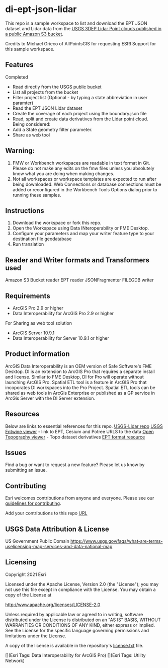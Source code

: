 # di-ept-json-lidar

This repo is a sample workspace to list and download the EPT JSON dataset and Lidar data from the [USGS 3DEP Lidar Point clouds published in a public Amazon S3 bucket](https://registry.opendata.aws/usgs-lidar/).<br/>

Credits to Michael Grieco of AllPointsGIS for requesting ESRI Support for this sample workspace.

## Features
Completed
* Read directly from the USGS public bucket <br/>
* List all projects from the bucket<br/>
* Filter project list (Optional - by typing a state abbreviation in user paramter) <br/>   
* Read the EPT JSON Lidar dataset<br/>
* Create the coverage of each project using the boundary.json file<br/>
* Read, split and create data derivatives from the Lidar point cloud.<br/>
Being considered:
* Add a State geometry filter parameter.<br/>
* Share as web tool<br/>

## Warning: 
1. FMW or Workbench workspaces are readable in text format in Git. Please do not make any edits on the fmw files unless you absolutely know what you are doing when making changes.
2. Not all workspaces or workspace templates are expected to run after being downloaded. Web Connections or database connections must be added or reconfigured in the Workbench Tools Options dialog prior to running these samples.

## Instructions

1. Download the workspace or fork this repo.
2. Open the Workspace using Data INteroperability or FME Desktop.
3. Configure your parameters and map your writer feature type to your destination file geodatabase
4. Run translation

## Reader and Writer formats and Transformers used
Amazon S3 Bucket reader
EPT reader
JSONFragmenter
FILEGDB writer

## Requirements

* ArcGIS Pro 2.9 or  higher
* Data Interoperability for ArcGIS Pro 2.9 or higher

For Sharing as web tool solution
* ArcGIS Server 10.9.1
* Data Interoperability for Server 10.9.1 or higher


## Product information
ArcGIS Data Interoperability is an OEM version of Safe Software's FME Desktop. DI is an extension to ArcGIS Pro that requires a separate install and license. Similar to FME Desktop, DI for Pro will operate without launching ArcGIS Pro. Spatial ETL tool is a feature in ArcGIS Pro that incoporates DI workspaces into the Pro Project. Spatial ETL tools can be shared as web tools in ArcGis Enterprise or published as a GP service in ArcGis Server with the DI Server extension. 


## Resources

Below are links to essential references for this repo.
[USGS-Lidar repo](https://github.com/hobu/usgs-lidar/)
[USGS Entwine viewer](https://usgs.entwine.io/) - link to EPT, Cesium and Potree URLS to the data
[Open Topography viewer](https://portal.opentopography.org/datasets) - Topo dataset derivatives
[EPT format resource](https://entwine.io/entwine-point-tile.html)

## Issues

Find a bug or want to request a new feature?  Please let us know by submitting an issue.

## Contributing

Esri welcomes contributions from anyone and everyone. Please see our [guidelines for contributing](https://github.com/esri/contributing).

Add your contributions to this repo [URL](https://github.com/awslabs/open-data-registry/blob/main/datasets/usgs-lidar.yaml)

## USGS Data Attribution & License
US Government Public Domain https://www.usgs.gov/faqs/what-are-terms-uselicensing-map-services-and-data-national-map

## Licensing
Copyright 2021 Esri

Licensed under the Apache License, Version 2.0 (the "License");
you may not use this file except in compliance with the License.
You may obtain a copy of the License at

   http://www.apache.org/licenses/LICENSE-2.0

Unless required by applicable law or agreed to in writing, software
distributed under the License is distributed on an "AS IS" BASIS,
WITHOUT WARRANTIES OR CONDITIONS OF ANY KIND, either express or implied.
See the License for the specific language governing permissions and
limitations under the License.

A copy of the license is available in the repository's [license.txt](https://github.com/salvaleonrp/di-data-driven-electric-utility-export-subnetwork/blob/main/license.txt) file.

[](Esri Tags: Data Interoperability for ArcGIS Pro)
[](Esri Tags: Utility Network)
